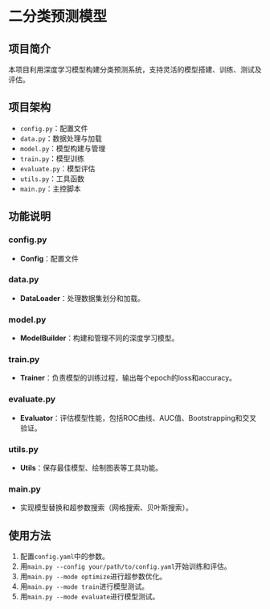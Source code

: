 ﻿
# 二分类预测模型

## 项目简介
本项目利用深度学习模型构建分类预测系统，支持灵活的模型搭建、训练、测试及评估。

## 项目架构
- `config.py`：配置文件
- `data.py`：数据处理与加载
- `model.py`：模型构建与管理
- `train.py`：模型训练
- `evaluate.py`：模型评估
- `utils.py`：工具函数
- `main.py`：主控脚本

## 功能说明
### config.py
- **Config**：配置文件

### data.py
- **DataLoader**：处理数据集划分和加载。

### model.py
- **ModelBuilder**：构建和管理不同的深度学习模型。

### train.py
- **Trainer**：负责模型的训练过程，输出每个epoch的loss和accuracy。

### evaluate.py
- **Evaluator**：评估模型性能，包括ROC曲线、AUC值、Bootstrapping和交叉验证。

### utils.py
- **Utils**：保存最佳模型、绘制图表等工具功能。

### main.py
- 实现模型替换和超参数搜索（网格搜索、贝叶斯搜索）。

## 使用方法
1. 配置`config.yaml`中的参数。
2. 用`main.py --config your/path/to/config.yaml`开始训练和评估。
3. 用`main.py --mode optimize`进行超参数优化。
4. 用`main.py --mode train`进行模型测试。
5. 用`main.py --mode evaluate`进行模型测试。